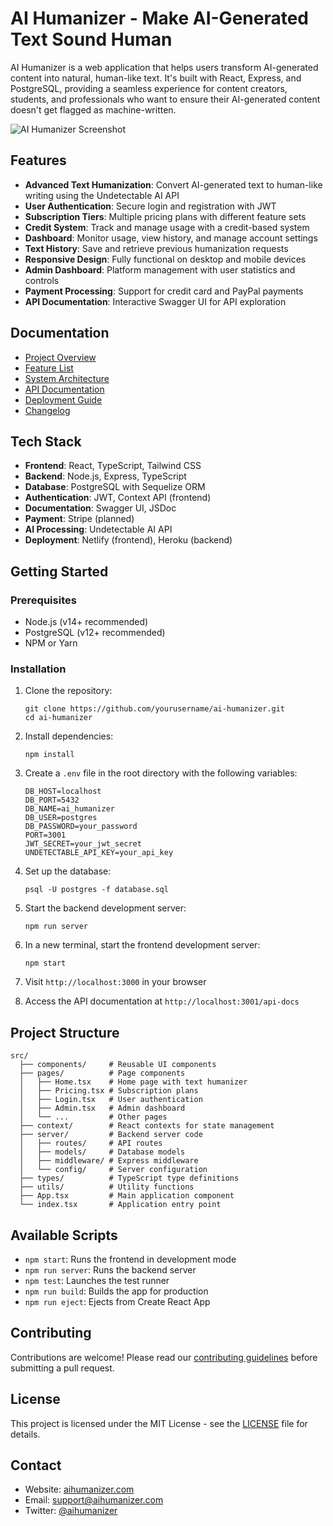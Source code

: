# AI Humanizer - Make AI-Generated Text Sound Human

AI Humanizer is a web application that helps users transform AI-generated content into natural, human-like text. It's built with React, Express, and PostgreSQL, providing a seamless experience for content creators, students, and professionals who want to ensure their AI-generated content doesn't get flagged as machine-written.

![AI Humanizer Screenshot](docs/screenshot.png)

## Features

- **Advanced Text Humanization**: Convert AI-generated text to human-like writing using the Undetectable AI API
- **User Authentication**: Secure login and registration with JWT
- **Subscription Tiers**: Multiple pricing plans with different feature sets
- **Credit System**: Track and manage usage with a credit-based system
- **Dashboard**: Monitor usage, view history, and manage account settings
- **Text History**: Save and retrieve previous humanization requests
- **Responsive Design**: Fully functional on desktop and mobile devices
- **Admin Dashboard**: Platform management with user statistics and controls
- **Payment Processing**: Support for credit card and PayPal payments
- **API Documentation**: Interactive Swagger UI for API exploration

## Documentation

- [Project Overview](docs/project.md)
- [Feature List](docs/features.md)
- [System Architecture](docs/architecture.md)
- [API Documentation](docs/api.md)
- [Deployment Guide](docs/deployment.md)
- [Changelog](docs/changelog.md)

## Tech Stack

- **Frontend**: React, TypeScript, Tailwind CSS
- **Backend**: Node.js, Express, TypeScript
- **Database**: PostgreSQL with Sequelize ORM
- **Authentication**: JWT, Context API (frontend)
- **Documentation**: Swagger UI, JSDoc
- **Payment**: Stripe (planned)
- **AI Processing**: Undetectable AI API
- **Deployment**: Netlify (frontend), Heroku (backend)

## Getting Started

### Prerequisites

- Node.js (v14+ recommended)
- PostgreSQL (v12+ recommended)
- NPM or Yarn

### Installation

1. Clone the repository:
   ```
   git clone https://github.com/yourusername/ai-humanizer.git
   cd ai-humanizer
   ```

2. Install dependencies:
   ```
   npm install
   ```

3. Create a `.env` file in the root directory with the following variables:
   ```
   DB_HOST=localhost
   DB_PORT=5432
   DB_NAME=ai_humanizer
   DB_USER=postgres
   DB_PASSWORD=your_password
   PORT=3001
   JWT_SECRET=your_jwt_secret
   UNDETECTABLE_API_KEY=your_api_key
   ```

4. Set up the database:
   ```
   psql -U postgres -f database.sql
   ```

5. Start the backend development server:
   ```
   npm run server
   ```

6. In a new terminal, start the frontend development server:
   ```
   npm start
   ```

7. Visit `http://localhost:3000` in your browser
8. Access the API documentation at `http://localhost:3001/api-docs`

## Project Structure

```
src/
  ├── components/     # Reusable UI components
  ├── pages/          # Page components
  │   ├── Home.tsx    # Home page with text humanizer
  │   ├── Pricing.tsx # Subscription plans
  │   ├── Login.tsx   # User authentication
  │   ├── Admin.tsx   # Admin dashboard
  │   └── ...         # Other pages
  ├── context/        # React contexts for state management
  ├── server/         # Backend server code
  │   ├── routes/     # API routes
  │   ├── models/     # Database models
  │   ├── middleware/ # Express middleware
  │   └── config/     # Server configuration
  ├── types/          # TypeScript type definitions
  ├── utils/          # Utility functions
  ├── App.tsx         # Main application component
  └── index.tsx       # Application entry point
```

## Available Scripts

- `npm start`: Runs the frontend in development mode
- `npm run server`: Runs the backend server
- `npm test`: Launches the test runner
- `npm run build`: Builds the app for production
- `npm run eject`: Ejects from Create React App

## Contributing

Contributions are welcome! Please read our [contributing guidelines](CONTRIBUTING.md) before submitting a pull request.

## License

This project is licensed under the MIT License - see the [LICENSE](LICENSE) file for details.

## Contact

- Website: [aihumanizer.com](https://aihumanizer.com)
- Email: support@aihumanizer.com
- Twitter: [@aihumanizer](https://twitter.com/aihumanizer) 